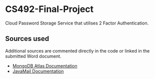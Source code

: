 # CS492-Final-Project

Cloud Password Storage Service that utilises 2 Factor Authentication.

## Sources used
Additional sources are commented directly in the code or linked in the submitted Word document.
- [MongoDB Atlas Documentation](https://www.mongodb.com/docs/atlas/)
- [JavaMail Documentation](https://javaee.github.io/javamail/)
